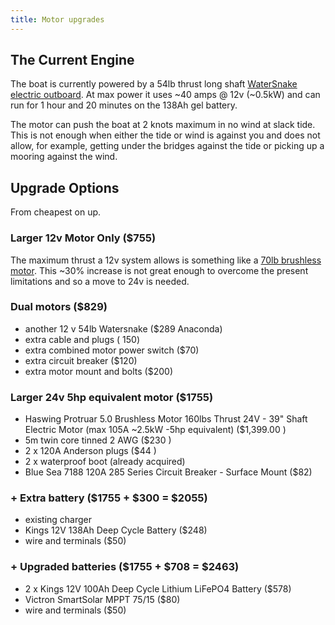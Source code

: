 ```yaml
---
title: Motor upgrades
---
```


## The Current Engine

The boat is currently powered by a 54lb thrust long shaft [WaterSnake electric outboard](https://www.watersnake.com.au/products/watersnake-venom-sxw-transom-mount-motors). At max power it uses ~40 amps @ 12v (~0.5kW) and can run for 1 hour and 20 minutes on the 138Ah gel battery.

The motor can push the boat at 2 knots maximum in no wind at slack tide. This is not enough when either the tide or wind is against you and does not allow, for example,  getting under the bridges against the tide or picking up a mooring against the wind.

## Upgrade Options

From cheapest on up.

### Larger 12v Motor Only ($755)

The maximum thrust a 12v system allows is something like a [70lb brushless motor](https://www.watersnake.com.au/collections/watersnake-electric-motors/products/watersnake-advance-brushless-transom-mount-motors). This ~30% increase is not great enough to overcome the present limitations and so a move to 24v is needed.

### Dual motors ($829)

* another 12 v 54lb Watersnake ($289 Anaconda)
* extra cable and plugs ($~$150)
* extra combined motor power switch ($70)
* extra circuit breaker ($120)
* extra motor mount and bolts ($200)

### Larger 24v 5hp equivalent motor ($1755)

* Haswing Protruar 5.0 Brushless Motor 160lbs Thrust 24V - 39" Shaft Electric Motor (max 105A ~2.5kW -5hp equivalent) ($1,399.00 )
* 5m twin core tinned  2 AWG ($230 )
* 2 x 120A Anderson plugs ($44 )
* 2 x waterproof boot (already acquired)
* Blue Sea 7188 120A 285 Series Circuit Breaker - Surface Mount ($82)

### + Extra battery ($1755 + $300 = $2055)

* existing charger
* Kings 12V 138Ah Deep Cycle Battery ($248)
* wire and terminals ($50)

### + Upgraded batteries ($1755 + $708 = $2463)

* 2 x Kings 12V 100Ah Deep Cycle Lithium LiFePO4 Battery ($578)
* Victron SmartSolar MPPT 75/15 ($80)
* wire and terminals ($50)